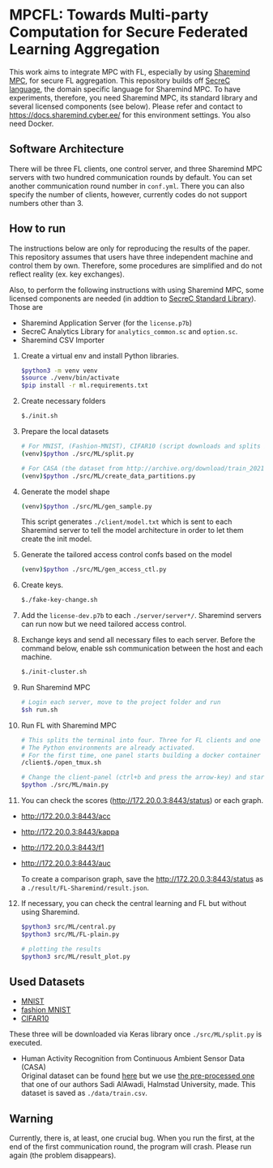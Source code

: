 # MPCFL: Towards Multi-party Computation for Secure Federated Learning Aggregation

This work aims to integrate MPC with FL, especially by using [Sharemind MPC](https://sharemind.cyber.ee/sharemind-mpc/), for secure FL aggregation. This repository builds off [SecreC language](https://sharemind-sdk.github.io/stdlib/reference/index.html), the domain specific language for Sharemind MPC. To have experiments, therefore, you need Sharemind MPC, its standard library and several licensed components (see below). Please refer and contact to <https://docs.sharemind.cyber.ee/> for this environment settings. You also need Docker.

## Software Architecture

There will be three FL clients, one control server, and three Sharemind MPC servers with two hundred communication rounds by default. You can set another communication round number in `conf.yml`. There you can also specify the number of clients, however, currently codes do not support numbers other than 3.

## How to run

The instructions below are only for reproducing the results of the paper. This repository assumes that users have three independent machine and control them by own. Therefore, some procedures are simplified and do not reflect reality (ex. key exchanges).

Also, to perform the following instructions with using Sharemind MPC, some licensed components are needed (in addtion to [SecreC Standard Library](https://sharemind-sdk.github.io/stdlib/reference/pages.html)). Those are
- Sharemind Application Server (for the `license.p7b`)
- SecreC Analytics Library for `analytics_common.sc` and `option.sc`.
- Sharemind CSV Importer

1. Create a virtual env and install Python libraries.

      ```sh
      $python3 -m venv venv
      $source ./venv/bin/activate
      $pip install -r ml.requirements.txt
      ```

2. Create necessary folders

      ```sh
      $./init.sh
      ```

3. Prepare the local datasets

      ```sh
      # For MNIST, (Fashion-MNIST), CIFAR10 (script downloads and splits into train&test datasets)
      (venv)$python ./src/ML/split.py

      # For CASA (the dataset from http://archive.org/download/train_20211025/train.csv and stored it in /data)
      (venv)$python ./src/ML/create_data_partitions.py
      ```

4. Generate the model shape

      ```sh
      (venv)$python ./src/ML/gen_sample.py
      ```

   This script generates `./client/model.txt` which is sent to each Sharemind server to tell the model architecture in order to let them create the init model.

5. Generate the tailored access control confs based on the model

      ```sh
      (venv)$python ./src/ML/gen_access_ctl.py
      ```

6. Create keys.

      ```sh
      $./fake-key-change.sh
      ```

7. Add the `license-dev.p7b` to each `./server/server*/`.
   Sharemind servers can run now but we need tailored access control.

8. Exchange keys and send all necessary files to each server.
   Before the command below, enable ssh communication between the host and each machine.

      ```sh
      $./init-cluster.sh
      ```

9. Run Sharemind MPC

      ```sh
      # Login each server, move to the project folder and run
      $sh run.sh
      ```

10. Run FL with Sharemind MPC

      ```sh
      # This splits the terminal into four. Three for FL clients and one for the control server.
      # The Python environments are already activated. 
      # For the first time, one panel starts building a docker container and this takes a time.
      /client$./open_tmux.sh

      # Change the client-panel (ctrl+b and press the arrow-key) and start FL.
      $python ./src/ML/main.py
      ```

11. You can check the scores (<http://172.20.0.3:8443/status>) or each graph.

+ <http://172.20.0.3:8443/acc>
+ <http://172.20.0.3:8443/kappa>
+ <http://172.20.0.3:8443/f1>
+ <http://172.20.0.3:8443/auc>

   To create a comparison graph, save the <http://172.20.0.3:8443/status> as a `./result/FL-Sharemind/result.json`.

12. If necessary, you can check the central learning and FL but without using Sharemind.

      ```sh
      $python3 src/ML/central.py
      $python3 src/ML/FL-plain.py

      # plotting the results
      $python3 src/ML/result_plot.py
      ```

## Used Datasets
- [MNIST](https://keras.io/api/datasets/mnist/)
- [fashion MNIST](https://keras.io/api/datasets/fashion_mnist/)
- [CIFAR10](https://keras.io/api/datasets/cifar10/)

These three will be downloaded via Keras library once `./src/ML/split.py` is executed.
- Human Activity Recognition from Continuous Ambient Sensor Data (CASA)  
Original dataset can be found [here](https://archive.ics.uci.edu/dataset/506/human+activity+recognition+from+continuous+ambient+sensor+data) but we use [the pre-processed one](https://archive.org/download/train_20211025) that one of our authors Sadi AlAwadi, Halmstad University, made. This dataset is saved as `./data/train.csv`.

## Warning

Currently, there is, at least, one crucial bug. When you run the first, at the end of the first communication round, the program will crash. Please run again (the problem disappears).  
